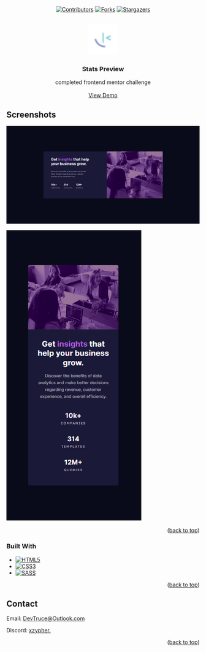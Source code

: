 <a id="readme-top"></a>

<div align="center">

[![Contributors][contributors-icon]][contributors-link]
[![Forks][forks-icon]][forks-link]
[![Stargazers][stars-icon]][stars-link]

</div>

<!-- PROJECT LOGO -->
<br />
<div align="center">
  <a href="https://github.com/DevTruce/stats-preview">
    <img src="src/imgs/favicon-32x32.png" alt="Logo" width="80" height="80">
  </a>

<h3 align="center">Stats Preview</h3>

  <p align="center">
    completed frontend mentor challenge
    <br />
    <br />
    <a href="https://devtruce.github.io/stats-preview/" target="_blank">View Demo</a>
  </p>
</div>

<!-- ABOUT THE PROJECT -->

## Screenshots

[![Product Name Screen Shot][product-screenshot-1]](product-link)

[![Product Name Screen Shot][product-screenshot-2]](product-link)

<p align="right">(<a href="#readme-top">back to top</a>)</p>

### Built With

- [![HTML5][html5-icon]][html5-link]
- [![CSS3][css3-icon]][css3-link]
- [![SASS][sass-icon]][sass-link]

<p align="right">(<a href="#readme-top">back to top</a>)</p>

<!-- CONTACT -->

## Contact

Email: [DevTruce@Outlook.com]()

Discord: [xzypher.]()

<p align="right">(<a href="#readme-top">back to top</a>)</p>

<!-- #### MARKDOWN LINKS & IMAGES #### -->

<!-- ## GitHub ##-->
<!-- links -->

[contributors-link]: https://github.com/DevTruce/stats-preview/graphs/contributors
[forks-link]: https://github.com/DevTruce/stats-preview/network/members
[stars-link]: https://github.com/DevTruce/stats-preview/stargazers

<!-- icons -->

[contributors-icon]: https://img.shields.io/github/contributors/DevTruce/stats-preview.svg?style=for-the-badge
[forks-icon]: https://img.shields.io/github/forks/DevTruce/stats-preview.svg?style=for-the-badge
[stars-icon]: https://img.shields.io/github/stars/DevTruce/stats-preview.svg?style=for-the-badge

<!-- ## Project ## -->

[product-screenshot-1]: src/imgs/project-view-1.png
[product-screenshot-2]: src/imgs/project-view-2.png
[product-link]: https://devtruce.github.io/stats-preview/

<!-- ## Tech & Tools ## -->
<!-- links -->

[html5-link]: https://html-icon/
[css3-link]: https://css3-icon/
[sass-link]: https://sass-lang.com/

<!-- icons -->

[html5-icon]: https://img.shields.io/badge/HTML5-orange?style=for-the-badge&logo=html5&logoColor=white
[css3-icon]: https://img.shields.io/badge/CSS3-blue?style=for-the-badge&logo=CSS3&logoColor=white
[sass-icon]: https://img.shields.io/badge/SASS-AA77FF?style=for-the-badge&logo=SASS&logoColor=white
